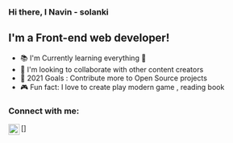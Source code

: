 ### Hi there, I Navin - solanki 

## I'm a Front-end web developer!
- 📚 I'm Currently learning everything 🤣
- 🤝 I'm looking to collaborate with other content creators
- 🥅 2021 Goals : Contribute more to Open Source projects
- 🎮 Fun fact: I love to create play modern game , reading book

### Connect with me:

[<img align="left" alt="github" width="22px" src="https://www.flaticon.com/free-icon/github_2111425?term=github&page=1&position=1&page=1&position=1&related_id=2111425&origin=search">]